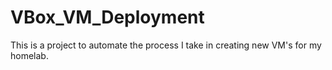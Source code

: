 # VBox_VM_Deployment
This is a project to automate the process I take in creating new VM's for my homelab.

